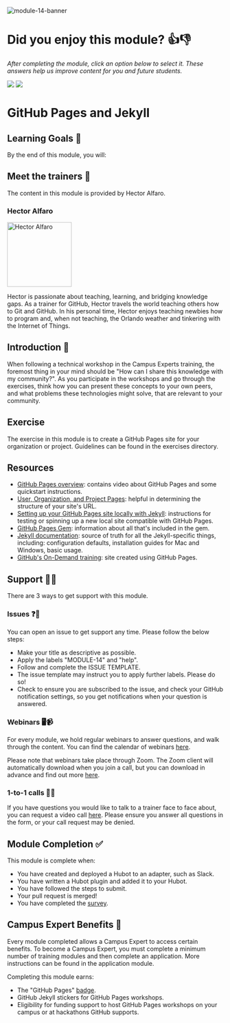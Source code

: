 ![module-14-banner](https://user-images.githubusercontent.com/1790822/30443909-1f7bca12-9979-11e7-8819-abe44073e8cd.png)

# Did you enjoy this module? 👍👎
_After completing the module, click an option below to select it. These answers help us improve content for you and future students._

[![](https://m131jyck4m.execute-api.us-west-2.amazonaws.com/prod/poll/01BT0P89AMZE4R9NPV3JZGT0AZ/I%20enjoyed%20this%20module)](https://m131jyck4m.execute-api.us-west-2.amazonaws.com/prod/poll/01BT0P89AMZE4R9NPV3JZGT0AZ/I%20enjoyed%20this%20module/vote)
[![](https://m131jyck4m.execute-api.us-west-2.amazonaws.com/prod/poll/01BT0P89AMZE4R9NPV3JZGT0AZ/I%20did%20not%20enjoy%20this%20module)](https://m131jyck4m.execute-api.us-west-2.amazonaws.com/prod/poll/01BT0P89AMZE4R9NPV3JZGT0AZ/I%20did%20not%20enjoy%20this%20module/vote)

# GitHub Pages and Jekyll

## Learning Goals 🥅

By the end of this module, you will:

## Meet the trainers 🍎

The content in this module is provided by Hector Alfaro.

### Hector Alfaro

<img src="https://github.com/hectorsector.png" href="https://github.com/hectorsector" title="Hector Alfaro" width="150"></img>

Hector is passionate about teaching, learning, and bridging knowledge gaps. As a trainer for GitHub, Hector travels the world teaching others how to Git and GitHub. In his personal time, Hector enjoys teaching newbies how to program and, when not teaching, the Orlando weather and tinkering with the Internet of Things.

## Introduction 👋

When following a technical workshop in the Campus Experts training, the foremost thing in your mind should be "How can I share this knowledge with my community?". As you participate in the workshops and go through the exercises, think how you can present these concepts to your own peers, and what problems these technologies might solve, that are relevant to your community.

## Exercise

The exercise in this module is to create a GitHub Pages site for your organization or project. Guidelines can be found in the exercises directory.

## Resources

- [GitHub Pages overview](https://pages.github.com): contains video about GitHub Pages and some quickstart instructions.
- [User, Organization, and Project Pages](https://help.github.com/articles/user-organization-and-project-pages/): helpful in determining the structure of your site's URL.
- [Setting up your GitHub Pages site locally with Jekyll](https://help.github.com/articles/setting-up-your-github-pages-site-locally-with-jekyll/#step-2-install-jekyll-using-bundler): instructions for testing or spinning up a new local site compatible with GitHub Pages.
- [GitHub Pages Gem](https://github.com/github/pages-gem): information about all that's included in the gem.
- [Jekyll documentation](https://jekyllrb.com/docs/home/): source of truth for all the Jekyll-specific things, including: configuration defaults, installation guides for Mac and Windows, basic usage.
- [GitHub's On-Demand training](https://services.github.com/on-demand/): site created using GitHub Pages.

## Support 🙋🏿

There are 3 ways to get support with this module.

### Issues ❓💬

You can open an issue to get support any time. Please follow the below steps:
- Make your title as descriptive as possible.
- Apply the labels "MODULE-14" and "help".
- Follow and complete the ISSUE TEMPLATE.
- The issue template may instruct you to apply further labels. Please do so!
- Check to ensure you are subscribed to the issue, and check your GitHub notification settings, so you get notifications when your question is answered.

### Webinars 🖥📹

For every module, we hold regular webinars to answer questions, and walk through the content.
You can find the calendar of webinars [here](https://calendar.google.com/calendar/ical/github.com_ei82gchda2egevr7aukq6uj1f0%40group.calendar.google.com/public/basic.ics).

Please note that webinars take place through Zoom. The Zoom client will automatically download when you join a call, but you can download in advance and find out more [here](https://zoom.us/download).

### 1-to-1 calls 💖📞

If you have questions you would like to talk to a trainer face to face about, you can request a video call [here](https://calendly.com/joenash/campus-experts-support). Please ensure you answer all questions in the form, or your call request may be denied.

## Module Completion ✅

This module is complete when:
- You have created and deployed a Hubot to an adapter, such as Slack.
- You have written a Hubot plugin and added it to your Hubot.
- You have followed the steps to submit.
- Your pull request is merged!
- You have completed the [survey](https://goo.gl/forms/yWLpRp4xycPs6PKS2).

## Campus Expert Benefits 🏅

Every module completed allows a Campus Expert to access certain benefits. To become a Campus Expert, you must complete a minimum number of training modules and then complete an application. More instructions can be found in the application module.

Completing this module earns:
- The "GitHub Pages" [badge](../docs/badges.md).
- GitHub Jekyll stickers for GitHub Pages workshops.
- Eligibility for funding support to host GitHub Pages workshops on your campus or at hackathons GitHub supports.
